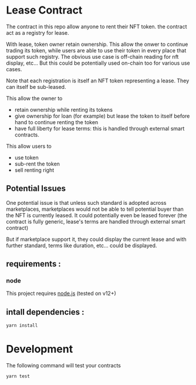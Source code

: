 # Lease Contract

The contract in this repo allow anyone to rent their NFT token. the contract act as a registry for lease.

With lease, token owner retain ownership. This allow the onwer to continue trading its token, while users are able to use their token in every place that support such registry.
The obvious use case is off-chain reading for nft display, etc...
But this could be potentially used on-chain too for various use cases.

Note that each registration is itself an NFT token representing a lease. They can itself be sub-leased.

This allow the owner to

- retain ownership while renting its tokens
- give ownership for loan (for example) but lease the token to itself before hand to continue renting the token
- have full liberty for lease terms: this is handled through external smart contracts.

This allow users to

- use token
- sub-rent the token
- sell renting right

## Potential Issues

One potential issue is that unless such standard is adopted across marketplaces, marketplaces would not be able to tell potential buyer than the NFT is currently leased. It could potentially even be leased forever (the contract is fully generic, lease's terms are handled through external smart contract)

But if marketplace support it, they could display the current lease and with further standard, terms like duration, etc... could be displayed.


## requirements :

### node

This project requires [node.js](https://nodejs.org/) (tested on v12+)

## intall dependencies :

```bash
yarn install
```

# Development

The following command will test your contracts

```bash
yarn test
```
